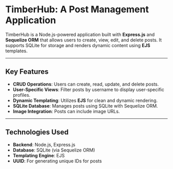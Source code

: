 # TimberHub: A Post Management Application

TimberHub is a Node.js-powered application built with **Express.js** and **Sequelize ORM** that allows users to create, view, edit, and delete posts. It supports SQLite for storage and renders dynamic content using **EJS** templates.

---

## Key Features
- **CRUD Operations**: Users can create, read, update, and delete posts.
- **User-Specific Views**: Filter posts by username to display user-specific profiles.
- **Dynamic Templating**: Utilizes **EJS** for clean and dynamic rendering.
- **SQLite Database**: Manages posts using SQLite with Sequelize ORM.
- **Image Integration**: Posts can include image URLs.

---

## Technologies Used

- **Backend**: Node.js, Express.js
- **Database**: SQLite (via Sequelize ORM)
- **Templating Engine**: EJS
- **UUID**: For generating unique IDs for posts
